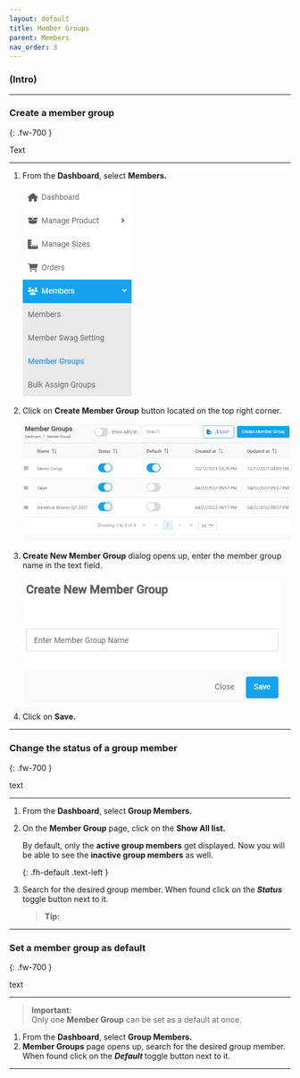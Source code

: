```yaml
---
layout: default
title: Member Groups
parent: Members
nav_order: 3
---
```


### (Intro)

---

### Create a member group

{: .fw-700 }

Text

---

1. From the **Dashboard**, select **Members.**

   ![members_dashboard](../../images/members/member_group_dashboard.png)

2. Click on **Create Member Group** button located on the top right corner.

   ![membergroup_page](../../images/members/membergroup_pages.png)

3. **Create New Member Group** dialog opens up, enter the member group name in the text field.

   ![create_groupmember](../../images/members/membergroup_create.png)

4. Click on **Save.**

---

### Change the status of a group member

{: .fw-700 }

text

---

1. From the **Dashboard**, select **Group Members.**
2. On the **Member Group** page, click on the **Show All list.**

   By default, only the **active group members** get displayed. Now you will be able to see the **inactive group members** as well.

   {: .fh-default .text-left }

3. Search for the desired group member. When found click on the <b> _Status_ </b> toggle button next to it.

   > **Tip:**

---

### Set a member group as default

{: .fw-700 }

text

---

> **Important:** <br> Only one **Member Group** can be set as a default at once.

1. From the **Dashboard**, select **Group Members.**
2. **Member Groups** page opens up, search for the desired group member. When found click on the <b> _Default_ </b> toggle button next to it.

---
